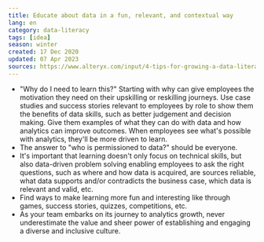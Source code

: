 ```yaml
---
title: Educate about data in a fun, relevant, and contextual way
lang: en
category: data-literacy
tags: [idea]
season: winter
created: 17 Dec 2020
updated: 07 Apr 2023
sources: https://www.alteryx.com/input/4-tips-for-growing-a-data-literate-workforce
---
```


- "Why do I need to learn this?" Starting with why can give employees the motivation they need on their upskilling or reskilling journeys. Use case studies and success stories relevant to employees by role to show them the benefits of data skills, such as better judgement and decision making. Give them examples of what they can do with data and how analytics can improve outcomes. When employees see what's possible with analytics, they'll be more driven to learn.
- The answer to "who is permissioned to data?" should be everyone.
- It's important that learning doesn't only focus on technical skills, but also data-driven problem solving enabling employees to ask the right questions, such as where and how data is acquired, are sources reliable, what data supports and/or contradicts the business case, which data is relevant and valid, etc.
- Find ways to make learning more fun and interesting like through games, success stories, quizzes, competitions, etc. 
- As your team embarks on its journey to analytics growth, never underestimate the value and sheer power of establishing and engaging a diverse and inclusive culture.